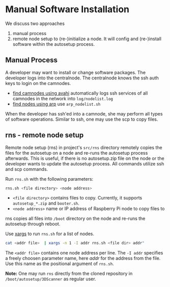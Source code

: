 # Manual Software Installation

We discuss two approaches

1. manual process
1. remote node setup to (re-)initialize a node. It will config and (re-)install software within the autosetup process.

## Manual Process

A developer may want to install or change software packages. The developer logs into the centralnode. The centralnode knows the ssh auth keys to login on the camnodes.

* [find camnodes using avahi](scanodis.md#scanodis-link-local-discovery) automatically logs ssh services of all camnodes in the network into `log/nodelist.log`
* [find nodes using arp](../../../tree/master/src/rns) use `arp_nodelist.sh` 

When the developer has ssh'ed into a camnode, she may perform all types of software operations. Similar to ssh, one may use the scp to copy files. 

## rns - remote node setup

Remote node setup (rns) in project's `src/rns` directory remotely copies the files for the autosetup on a node and re-runs the autosetup process afterwards. This is useful, if there is no autosetup.zip file on the node or the developer wants to update the autosetup process. 
All commands utilize ssh and scp commands.

Run `rns.sh` with the following parameters:

```bash
rns.sh <file directory> <node address>
``` 

* `<file directory>` contains files to copy.  Currently, it supports `autosetup_*.zip` and `booter.sh`. 
* `<node address>` name or IP address of Raspberry Pi node to copy files to

rns copies all files into `/boot` directory on the node and re-runs the autosetup through reboot.

Use [xargs](https://man7.org/linux/man-pages/man1/xargs.1.html) to run `rns.sh` for a list of nodes. 
```bash
cat <addr file>  | xargs -n 1 -I addr rns.sh <file dir> addr"
```

The `<addr file>` contains one node address per line. The `-I addr` specifies a freely choosen parameter name, here *addr* for the address from the file. Use this name as the positional argument of `rns.sh`.


**Note:** One may run `rns` directly from the cloned repository in `/boot/autosetup/3DScanner` as regular user. 
